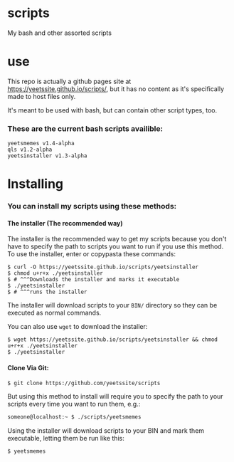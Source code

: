 # scripts  
My bash and other assorted scripts

# use  
This repo is actually a github pages site at https://yeetssite.github.io/scripts/, but it has no content as it's specifically made to host files only.

It's meant to be used with bash, but can contain other script types, too.

### These are the current bash scripts availible:  

`yeetsmemes v1.4-alpha`   
`qls v1.2-alpha`  
`yeetsinstaller v1.3-alpha`  

# Installing

### You can install my scripts using these methods:

#### The installer (The recommended way)

The installer is the recommended way to get my scripts because you don't have to specify the path to scripts you want to run if you use this method.  
To use the installer, enter or copypasta these commands: 

```console
$ curl -O https://yeetssite.github.io/scripts/yeetsinstaller
$ chmod u+r+x ./yeetsinstaller 
$ # ^^^Downloads the installer and marks it executable
$ ./yeetsinstaller 
$ # ^^^runs the installer
 ```   

The installer will download scripts to your `BIN/` directory so they can be executed as normal commands.

You can also use `wget` to download the installer:

```console
$ wget https://yeetssite.github.io/scripts/yeetsinstaller && chmod u+r+x ./yeetsinstaller
$ ./yeetsinstaller
```

#### Clone Via Git:

```console
$ git clone https://github.com/yeetssite/scripts
```

But using this method to install will require you to specify the path to your scripts every time you want to run them, e.g.:

```bash
someone@localhost:~ $ ./scripts/yeetsmemes
```

Using the installer will download scripts to your BIN and mark them executable, letting them be run like this:

```bash
$ yeetsmemes
```

